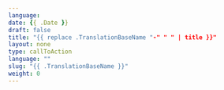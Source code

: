 ```yaml
---
language:
date: {{ .Date }}
draft: false
title: "{{ replace .TranslationBaseName "-" " " | title }}"
layout: none
type: callToAction
language: ""
slug: "{{ .TranslationBaseName }}"
weight: 0
---
```

